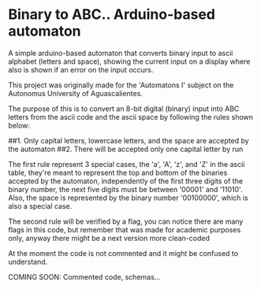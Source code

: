 # Binary to ABC.. Arduino-based automaton
A simple arduino-based automaton that converts binary input to ascii alphabet (letters and space), showing the current input on a display where also is shown if an error on the input occurs.

This project was originally made for the 'Automatons I' subject
on the Autonomus University of Aguascalientes.

The purpose of this is to convert an 8-bit digital (binary) input into ABC letters from the ascii code
and the ascii space by following the rules shown below:

##1. Only capital letters, lowercase letters, and the space are accepted by the automaton
##2. There will be accepted only one capital letter by run

The first rule represent 3 special cases, the 'a', 'A', 'z', and 'Z' in the ascii table, they're meant
to represent the top and bottom of the binaries accepted by the automaton, independently of the first
three digits of the binary number, the next five digits must be between '00001' and '11010'. Also, the
space is represented by the binary number '00100000', which is also a special case.

The second rule will be verified by a flag, you can notice there are many flags in this code, but remember
that was made for academic purposes only, anyway there might be a next version more clean-coded

At the moment the code is not commented and it might be confused to understand.

COMING SOON: Commented code, schemas...
